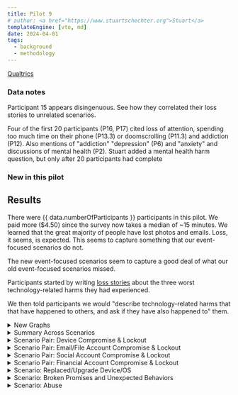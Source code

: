 ```yaml
---
title: Pilot 9
# author: <a href="https://www.stuartschechter.org">Stuart</a>
templateEngine: [vto, md]
date: 2024-04-01
tags:
  - background
  - methodology
---
```


[Qualtrics](https://harvard.az1.qualtrics.com/responses/#/surveys/SV_9mHnlou4OadzNaK)

### Data notes

Participant 15 appears disingenuous. See how they correlated their loss stories to unrelated scenarios.

Four of the first 20 participants (P16, P17) cited loss of attention, spending too much time on their phone (P13.3) or doomscrolling (P11.3) and addiction (P12).
Also mentions of "addiction" "depression" (P6) and "anxiety" and discussions of mental health (P2). Stuart added a mental health harm question, but only after 20 participants had complete

### New in this pilot


## Results

There were {{ data.numberOfParticipants }} participants in this pilot.  We paid more ($4.50) since the survey now takes a median of ~15 minutes. We learned that the great majority of people have lost photos and emails. Loss, it seems, is expected. This seems to capture something that our event-focused scenarios do not.

The new event-focused scenarios seem to capture a good deal of what our old event-focused scenarios missed.

Participants started by writing [loss stories](./loss-stories.md) about the three worst technology-related harms they had experienced. 

We then told participants we would "describe technology-related harms that that have happened to others, and ask if they have also happened to" them.



<!-- ----------------------------------------------------- -->
<details>
<summary>New Graphs</summary>

<figure><img src="/graphs/Pilot9/harm-likert-absolute.svg" alt=""/></figure>
<figure><img src="/graphs/Pilot9/harm-likert-percent.svg" alt=""/></figure>
<figure><img src="/graphs/Pilot9/lost-photos-percent.svg" alt=""/></figure>
<figure><img src="/graphs/Pilot9/lost-emails-percent.svg" alt=""/></figure>
<figure><img src="/graphs/Pilot9/lost-photos-percent-cdf.svg" alt=""/></figure>
<figure><img src="/graphs/Pilot9/lost-emails-percent-cdf.svg" alt=""/></figure>

</details>
<!-- ----------------------------------------------------- -->

<!-- ----------------------------------------------------- -->
<details>
<summary>Summary Across Scenarios</summary>

<figure>
  <img src="/graphs/Pilot9/scenario-bar-chart.svg" alt="A bar chart summarizing the percent of participants who had experienced each harm scenario."/>
  <figcaption>The percent of participants who had experienced each harm scenario. Losses due to failures of security measures to protect participants from attack are paired (left bar) against harms due to security measures themselves harming participants (right bar).</figcaption>
</figure>
<figure><img src="/graphs/Pilot9/scenario-harm-likert-absolute.svg" alt="TBD"/></figure>
<figure><img src="/graphs/Pilot9/scenario-harm-likert-percent.svg" alt="TBD"/></figure>

When participants reported having suffered one of the described scenarios, we asked them how recently they had experienced it.

<figure>
  <img src="/graphs/Pilot9/scenario-recency-bar-chart.svg" alt="A bar chart summarizing how recently participants who had experienced each harm scenario."/>
  <figcaption>The absolute number of participants who had experienced each harm scenario for each level of recency.</figcaption>
</figure>

<figure>
  <img src="/graphs/Pilot9/scenario-recovery-duration-bar-chart.svg" alt=""/>
  <figcaption>Recovery duration for each scenario (absolute figures).</figcaption>
</figure>

<figure>
  <img src="/graphs/Pilot9/scatter-age-vs-scenario-count.svg" alt=""/>
  <figcaption>Have older people experienced more types of harmful events?</figcaption>
</figure>

</details>
<!-- ----------------------------------------------------- -->
<details>
<summary>Scenario Pair: Device Compromise & Lockout</summary>

We asked participants who had a device compromised/stolen or locked what type of device it was. (If they had experienced more than one incident of a scenario we asked about the worst.)

<figure>
  <img src="/graphs/Pilot9/device-bar-chart.svg" alt="A bar chart summarizing the number of devices of each type that were lost or hacked."/>
  <figcaption>The absolute number of devices of each type that participants had suffered the compromise of (left bar in pair) or had been locked out of (right bar in pair).</figcaption>
</figure>
<figure><img src="/graphs/Pilot9/hacked-device-dur-bar-chart.svg" alt="TBD"/></figure>


<figure>
  <img src="/graphs/Pilot9/hacked-device-how-bar-chart.svg" alt="A bar chart summarizing how devices were compromised."/>
  <figcaption>How devices were compromised.</figcaption>
</figure>

<figure>
  <img src="/graphs/Pilot9/locked-device-how-bar-chart.svg" alt="A bar chart summarizing how participants reported being locked out of their devices."/>
  <figcaption>How users were locked out of their devices.</figcaption>
</figure>

<figure><img src="/graphs/Pilot9/locked-device-recdat-bar-chart.svg" alt="TBD"/></figure>
<figure><img src="/graphs/Pilot9/locked-device-dur-bar-chart.svg" alt="TBD"/></figure>

</details>
<!-- ----------------------------------------------------- -->
<details>
<summary>Scenario Pair: Email/File Account Compromise & Lockout</summary>
<figure>
  <img src="/graphs/Pilot9/account-type-bar-chart.svg" alt="A bar chart summarizing the number of devices of each type that were lost or hacked."/>
  <figcaption>The types of accounts that participants had suffered the compromise of (left bar in pair) or had been locked out of (right bar in pair).</figcaption>
</figure>

<figure><img src="/graphs/Pilot9/hacked-acct-how-bar-chart.svg" alt="TBD"/></figure>
<figure><img src="/graphs/Pilot9/hacked-acct-type-bar-chart.svg" alt="TBD"/></figure>
<figure><img src="/graphs/Pilot9/hacked-acct-dur-bar-chart.svg" alt="TBD"/></figure>
<figure><img src="/graphs/Pilot9/locked-acct-how-bar-chart.svg" alt="TBD"/></figure>
<figure><img src="/graphs/Pilot9/locked-acct-type-bar-chart.svg" alt="TBD"/></figure>
<figure><img src="/graphs/Pilot9/locked-acct-dur-bar-chart.svg" alt="TBD"/></figure>

</details>
<!-- ----------------------------------------------------- -->
<details>
<summary>Scenario Pair: Social Account Compromise & Lockout</summary>
<figure>
  <img src="/graphs/Pilot9/social-account-type-bar-chart.svg" alt="A bar chart summarizing the number of devices of each type that were lost or hacked."/>
  <figcaption>The types of social accounts that participants had suffered the compromise of (left bar in pair) or had been locked out of (right bar in pair).</figcaption>
</figure>

<figure><img src="/graphs/Pilot9/hacked-soc-how-bar-chart.svg" alt="TBD"/></figure>
<figure><img src="/graphs/Pilot9/hacked-soc-type-bar-chart.svg" alt="TBD"/></figure>
<figure><img src="/graphs/Pilot9/locked-soc-how-bar-chart.svg" alt="TBD"/></figure>
<figure><img src="/graphs/Pilot9/locked-soc-type-bar-chart.svg" alt="TBD"/></figure>
<figure><img src="/graphs/Pilot9/locked-soc-dur-bar-chart.svg" alt="TBD"/></figure>

</details>
<!-- ----------------------------------------------------- -->
<details>
<summary>Scenario Pair: Financial Account Compromise & Lockout</summary>
<figure>
  <img src="/graphs/Pilot9/financial-account-type-bar-chart.svg" alt="A bar chart summarizing the number of devices of each type that were lost or compromised."/>
  <figcaption>The types of financial accounts that participants had suffered the compromise of (left bar in pair) or had been locked out of (right bar in pair).</figcaption>
</figure>

<figure><img src="/graphs/Pilot9/hacked-bank-how-bar-chart.svg" alt="TBD"/></figure>
<figure><img src="/graphs/Pilot9/hacked-bank-type-bar-chart.svg" alt="TBD"/></figure>
<figure><img src="/graphs/Pilot9/locked-bank-how-bar-chart.svg" alt="TBD"/></figure>
<figure><img src="/graphs/Pilot9/locked-bank-type-bar-chart.svg" alt="TBD"/></figure>
<figure><img src="/graphs/Pilot9/locked-bank-dur-bar-chart.svg" alt="TBD"/></figure>

</details>
<!-- ----------------------------------------------------- -->
<details>
<summary>Scenario: Replaced/Upgrade Device/OS</summary>

<figure><img src="/graphs/Pilot9/swap-device-what-bar-chart.svg" alt="TBD"/></figure>
<figure><img src="/graphs/Pilot9/swap-device-harm-bar-chart.svg" alt="TBD"/></figure>
<figure><img src="/graphs/Pilot9/swap-device-dur-bar-chart.svg" alt="TBD"/></figure>
</details>
<!-- ----------------------------------------------------- -->
<details>
<summary>Scenario: Broken Promises and Unexpected Behaviors</summary>
<figure><img src="/graphs/Pilot9/disconnect-how-bar-chart.svg" alt="TBD"/></figure>
<figure><img src="/graphs/Pilot9/disconnect-harm-bar-chart.svg" alt="TBD"/></figure>
<figure><img src="/graphs/Pilot9/disconnect-dur-bar-chart.svg" alt="TBD"/></figure>
</details>
<!-- ----------------------------------------------------- -->
<details>
<summary>Scenario: Abuse</summary>
<figure><img src="/graphs/Pilot9/abuse-how-bar-chart.svg" alt="TBD"/></figure>
<figure><img src="/graphs/Pilot9/abuse-dur-bar-chart.svg" alt="TBD"/></figure>
</details>
<!-- ----------------------------------------------------- -->
